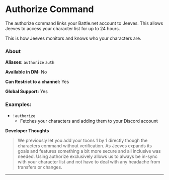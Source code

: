 # Authorize Command

The authorize command links your Battle.net account to Jeeves. This allows Jeeves to access your character list for up to 24 hours.

This is how Jeeves monitors and knows who your characters are.

### About

**Aliases:** `authorize` `auth`

**Available in DM:** No

**Can Restrict to a channel:** Yes

**Global Support:** Yes

### Examples:

* `!authorize`
  - Fetches your characters and adding them to your Discord account

**Developer Thoughts**
>We previously let you add your toons 1 by 1 directly though the characters command without verification. As Jeeves expands its goals and features something a bit more secure and all inclusive was needed. Using authorize exclusively allows us to always be in-sync with your character list and not have to deal with any headache from transfers or changes.
***
